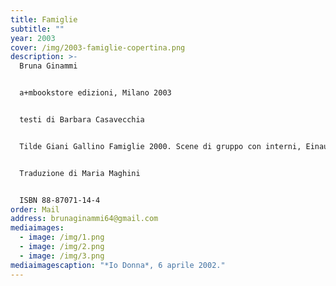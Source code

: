 ```yaml
---
title: Famiglie
subtitle: ""
year: 2003
cover: /img/2003-famiglie-copertina.png
description: >-
  Bruna Ginammi


  a+mbookstore edizioni, Milano 2003


  testi di Barbara Casavecchia


  Tilde Giani Gallino Famiglie 2000. Scene di gruppo con interni, Einaudi, Torino 2000


  Traduzione di Maria Maghini


  ISBN 88-87071-14-4
order: Mail
address: brunaginammi64@gmail.com
mediaimages:
  - image: /img/1.png
  - image: /img/2.png
  - image: /img/3.png
mediaimagescaption: "*Io Donna*, 6 aprile 2002."
---
```

